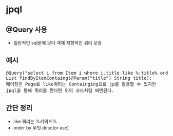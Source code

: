 # jpql
## @Query 사용
* 일반적인 sql문에 보다 객체 지향적인 쿼리 보장
## 예시
<pre>
@Query("select i from Item i where i.title like %:title% order by i.good desc")
List<Item> findByItemContaing(@Param("title") String title);
페이징은 Page로 like쿼리는 Containging으로 jp를 활용할 수 있지만 
jpql을 통해 쿼리를 짠다면 위의 코드처럼 짜면된다.
</pre>

## 간단 정리
* like 쿼리는 %키워드% 
* order by 무엇 desc(or asc) 
